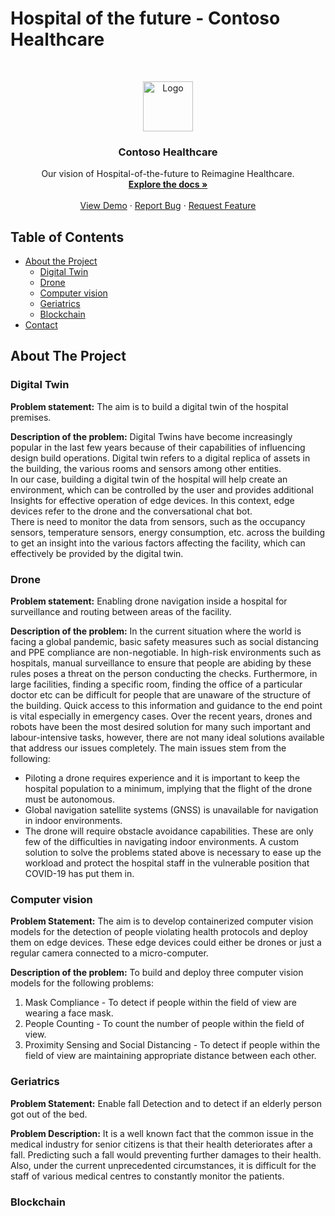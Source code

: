 # Hospital of the future - Contoso Healthcare


<!-- PROJECT LOGO -->
<br />
<p align="center">
  <a href="https://github.com/othneildrew/Best-README-Template">
    <img src="images/logo.png" alt="Logo" width="80" height="80">
  </a>

  <h3 align="center">Contoso Healthcare</h3>

  <p align="center">
    Our vision of Hospital-of-the-future to Reimagine Healthcare.
    <br />
    <a href="https://github.com/othneildrew/Best-README-Template"><strong>Explore the docs »</strong></a>
    <br />
    <br />
    <a href="https://github.com/othneildrew/Best-README-Template">View Demo</a>
    ·
    <a href="https://github.com/othneildrew/Best-README-Template/issues">Report Bug</a>
    ·
    <a href="https://github.com/othneildrew/Best-README-Template/issues">Request Feature</a>
  </p>
</p>




## Table of Contents

* [About the Project](#about-the-project)
  * [Digital Twin](#digital-twin)
  * [Drone](#drone)
  * [Computer vision](#computer-vision)
  * [Geriatrics](#geriatrics)
  * [Blockchain](#blockchain)
* [Contact](#contact)

## About The Project


### Digital Twin
**Problem statement:** The aim is to build a digital twin of the hospital premises. 

**Description of the problem:** Digital Twins have become increasingly popular in the last few years because of their capabilities of influencing design build operations. Digital twin refers to a digital replica of assets in the building, the various rooms and sensors among other entities.  
In our case, building a digital twin of the hospital will help create an environment, which can be controlled by the user and provides additional Insights for effective operation of edge devices. In this context, edge devices refer to the drone and the conversational chat bot.  
There is need to monitor the data from sensors, such as the occupancy sensors, temperature sensors, energy consumption, etc. across the building to get an insight into the various factors affecting the facility, which can effectively be provided by the digital twin.


### Drone
**Problem statement:** Enabling drone navigation inside a hospital for surveillance and routing between areas of the facility.

**Description of the problem:** In the current situation where the world is facing a global pandemic, basic safety measures such as social distancing and PPE compliance are non-negotiable. In high-risk environments such as hospitals, manual surveillance to ensure that people are abiding by these rules poses a threat on the person conducting the checks. 
Furthermore, in large facilities, finding a specific room, finding the office of a particular doctor etc can be difficult for people that are unaware of the structure of the building. Quick access to this information and guidance to the end point is vital especially in emergency cases. 
Over the recent years, drones and robots have been the most desired solution for many such important and labour-intensive tasks, however, there are not many ideal solutions available that address our issues completely. The main issues stem from the following:
* Piloting a drone requires experience and it is important to keep the hospital population to a minimum, implying that the flight of the drone must be autonomous.
* Global navigation satellite systems (GNSS) is unavailable for navigation in indoor environments.
* The drone will require obstacle avoidance capabilities.
These are only few of the difficulties in navigating indoor environments. A custom solution to solve the problems stated above is necessary to ease up the workload and protect the hospital staff in the vulnerable position that COVID-19 has put them in.



### Computer vision
**Problem Statement:** The aim is to develop containerized computer vision models for the detection of people violating health protocols and deploy them on edge devices. These edge devices could either be drones or just a regular camera connected to a micro-computer.

**Description of the problem:** To build and deploy three computer vision models for the following problems:	
1. Mask Compliance -  To detect if people within the field of view are wearing a face mask.
2. People Counting - To count the number of people within the field of view.
3. Proximity Sensing and Social Distancing - To detect if people within the field of view are maintaining appropriate distance between each other.

### Geriatrics
**Problem Statement:** Enable fall Detection and to detect if an elderly person got out of the bed.

**Problem Description:** It is a well known fact that the common issue in the medical industry for senior citizens is that their health deteriorates after a fall. Predicting such a fall would preventing further damages to their health. Also, under the current unprecedented circumstances, it is difficult for the staff of various medical centres to constantly monitor the patients. 



### Blockchain

